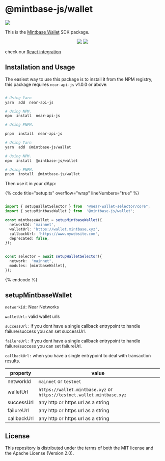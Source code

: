 
# @mintbase-js/wallet

![](https://github.com/Mintbase/mintbase-js/assets/11164548/39d50d30-f2e2-45fc-ba69-1853c6906ef1)


This is the [Mintbase Wallet](https://wallet.mintbase.xyz/) SDK package.

<p  align="center">

<img src='https://img.shields.io/npm/dw/@mintbase-js/wallet'  />

<img src='https://img.shields.io/bundlephobia/min/@mintbase-js/wallet'>

</p>


check our [React integration](https://docs.mintbase.xyz/dev/mintbase-sdk-ref/react#mintbasewalletcontextprovider)

## Installation and Usage

The easiest way to use this package is to install it from the NPM registry, this package requires `near-api-js` v1.0.0 or above:

```bash

# Using Yarn
yarn  add  near-api-js

# Using NPM.
npm  install  near-api-js

# Using PNPM.

pnpm  install  near-api-js

```

```bash
# Using Yarn
yarn  add  @mintbase-js/wallet

# Using NPM.
npm  install  @mintbase-js/wallet

# Using PNPM.
pnpm  install  @mintbase-js/wallet

```

Then use it in your dApp:


{% code title="setup.ts" overflow="wrap" lineNumbers="true" %}


```ts

import { setupWalletSelector } from  "@near-wallet-selector/core";
import { setupMintbaseWallet } from  "@mintbase-js/wallet";

const mintbaseWallet = setupMintbaseWallet({
  networkId: 'mainnet',
  walletUrl: 'https://wallet.mintbase.xyz',
  callbackUrl: 'https://www.mywebsite.com',
  deprecated: false,
});

  
const selector = await setupWalletSelector({
  network:  "mainnet",
  modules: [mintbaseWallet],
});

```
 {% endcode %}


## setupMintbaseWallet

`networkId:` Near Networks

`walletUrl:` valid wallet urls

`successUrl:` If you dont have a single callback entrypoint to handle failure/success you can set successUrl.

`failureUrl:` If you dont have a single callback entrypoint to handle failure/success you can set failureUrl.

`callbackUrl:` when you have a single entrypoint to deal with transaction results.


| property | value |
|--|--|
| networkId | `mainnet` or `testnet` |
| walletUrl | `https://wallet.mintbase.xyz` or `https://testnet.wallet.mintbase.xyz` |
| successUrl | any http or https url as a string|
| failureUrl | any http or https url as a string|
| callbackUrl | any http or https url as a string|


## License

  

This repository is distributed under the terms of both the MIT license and the Apache License (Version 2.0).
